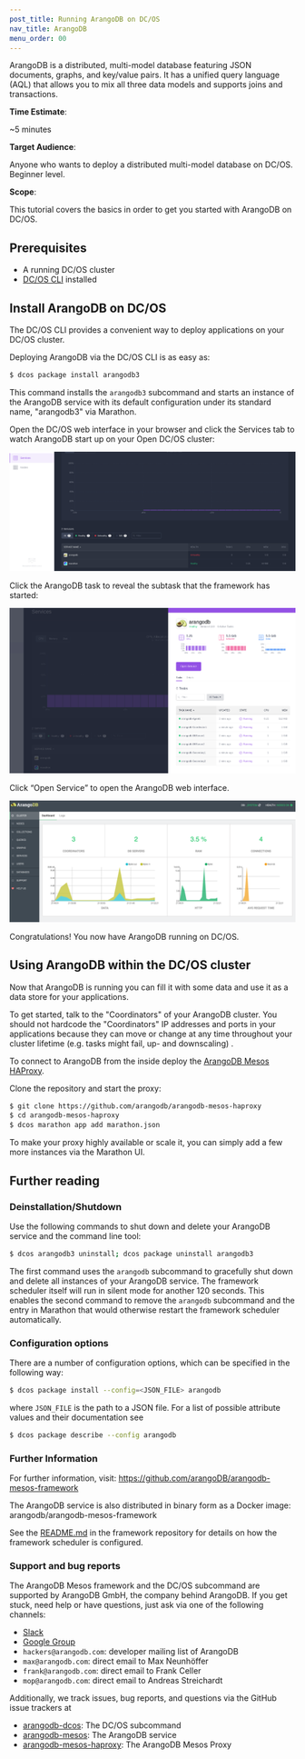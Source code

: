 ```yaml
---
post_title: Running ArangoDB on DC/OS
nav_title: ArangoDB
menu_order: 00
---
```


ArangoDB is a distributed, multi-model database featuring JSON
documents, graphs, and key/value pairs. It has a unified query language (AQL)
that allows you to mix all three data models and supports joins and
transactions.

**Time Estimate**:

~5 minutes

**Target Audience**:

Anyone who wants to deploy a distributed multi-model database on DC/OS. Beginner level.

**Scope**:

This tutorial covers the basics in order to get you started with ArangoDB on DC/OS.

## Prerequisites

- A running DC/OS cluster
- [DC/OS CLI](/docs/1.7/usage/cli/install/) installed

## Install ArangoDB on DC/OS

The DC/OS CLI provides a convenient way to deploy applications on your DC/OS cluster.

Deploying ArangoDB via the DC/OS CLI is as easy as:

```bash
$ dcos package install arangodb3
```

This command installs the `arangodb3` subcommand and starts an instance of the ArangoDB service with its default configuration under its standard name, "arangodb3" via Marathon.

Open the DC/OS web interface in your browser and click the Services tab to watch ArangoDB start up on your Open DC/OS cluster:

![Services](img/services.png)

Click the ArangoDB task to reveal the subtask that the framework has started:

![Tasks](img/tasks.png)

Click “Open Service” to open the ArangoDB web interface.

![Dashboard](img/arangodb.png)

Congratulations! You now have ArangoDB running on DC/OS.

## Using ArangoDB within the DC/OS cluster

Now that ArangoDB is running you can fill it with some data and use it as a data store for your applications.

To get started, talk to the "Coordinators" of your ArangoDB cluster. You should not hardcode the "Coordinators" IP addresses and ports in your applications because they can move or change at any time throughout your cluster lifetime (e.g. tasks might fail, up- and downscaling) .

To connect to ArangoDB from the inside deploy the [ArangoDB Mesos HAProxy](https://github.com/arangodb/arangodb-mesos-haproxy).

Clone the repository and start the proxy:

```bash
$ git clone https://github.com/arangodb/arangodb-mesos-haproxy
$ cd arangodb-mesos-haproxy
$ dcos marathon app add marathon.json
```

To make your proxy highly available or scale it, you can simply add a few more instances via the Marathon UI.

## Further reading

### Deinstallation/Shutdown

Use the following commands to shut down and delete your ArangoDB service and the
command line tool:

```bash
$ dcos arangodb3 uninstall; dcos package uninstall arangodb3
```

The first command uses the `arangodb` subcommand to gracefully shut down and
delete all instances of your ArangoDB service. The framework scheduler
itself will run in silent mode for another 120 seconds. This enables
the second command to remove the `arangodb` subcommand and the entry in
Marathon that would otherwise restart the framework scheduler
automatically.

### Configuration options

There are a number of configuration options, which can be specified in the following
way:

```bash
$ dcos package install --config=<JSON_FILE> arangodb
```

where `JSON_FILE` is the path to a JSON file. For a list of possible
attribute values and their documentation see

```bash
$ dcos package describe --config arangodb
```

### Further Information

For further information, visit: https://github.com/arangoDB/arangodb-mesos-framework

The ArangoDB service is also distributed in binary form as a Docker image: arangodb/arangodb-mesos-framework

See the [README.md](https://github.com/ArangoDB/arangodb-mesos-framework)
in the framework repository for details on how the framework scheduler is
configured.

### Support and bug reports

The ArangoDB Mesos framework and the DC/OS subcommand are
supported by ArangoDB GmbH, the company behind ArangoDB. If you get
stuck, need help or have questions, just ask via one of the following
channels:

- [Slack](http://slack.arangodb.com)
- [Google Group](https://groups.google.com/forum/#!forum/arangodb)
- `hackers@arangodb.com`: developer mailing list of ArangoDB
- `max@arangodb.com`: direct email to Max Neunhöffer
- `frank@arangodb.com`: direct email to Frank Celler
- `mop@arangodb.com`: direct email to Andreas Streichardt

Additionally, we track issues, bug reports, and questions via the GitHub
issue trackers at

- [arangodb-dcos](https://github.com/ArangoDB/arangodb3-dcos/issues): The DC/OS subcommand
- [arangodb-mesos](https://github.com/arangodb/arangodb-mesos-framework/issues): The ArangoDB service
- [arangodb-mesos-haproxy](https://github.com/arangodb/arangodb-mesos-haproxy/issues): The ArangoDB Mesos Proxy
